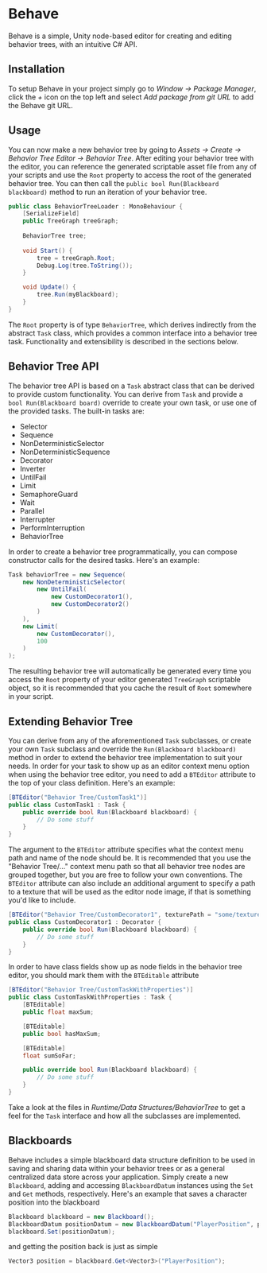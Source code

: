# Behave

Behave is a simple, Unity node-based editor for creating and editing behavior trees, with an intuitive C# API.

## Installation

To setup Behave in your project simply go to _Window -> Package Manager_, click the _+_ icon on the top left and select _Add package from git URL_ to add the Behave git URL.

## Usage

You can now make a new behavior tree by going to _Assets -> Create -> Behavior Tree Editor -> Behavior Tree_.
After editing your behavior tree with the editor, you can reference the generated scriptable asset file from any of your scripts and use the `Root` property to access the root of the generated behavior tree. You can then call the `public bool Run(Blackboard blackboard)` method to run an iteration of your behavior tree.
```csharp
public class BehaviorTreeLoader : MonoBehaviour {
    [SerializeField]
    public TreeGraph treeGraph;
    
    BehaviorTree tree;
    
    void Start() {
        tree = treeGraph.Root;
        Debug.Log(tree.ToString());
    }

    void Update() {
    	tree.Run(myBlackboard);
    }
}
```
The `Root` property is of type `BehaviorTree`, which derives indirectly from the abstract `Task` class, which provides a common interface into a behavior tree task. Functionality and extensibility is described in the sections below.

## Behavior Tree API

The behavior tree API is based on a `Task` abstract class that can be derived to provide custom functionality. You can derive from `Task` and provide a `bool Run(Blackboard board)` override to create your own task, or use one of the provided tasks. The built-in tasks are:

* Selector
* Sequence
* NonDeterministicSelector
* NonDeterministicSequence
* Decorator
* Inverter
* UntilFail
* Limit
* SemaphoreGuard
* Wait
* Parallel
* Interrupter
* PerformInterruption
* BehaviorTree

In order to create a behavior tree programmatically, you can compose constructor calls for the desired tasks. Here's an example:
```csharp
Task behaviorTree = new Sequence(
    new NonDeterministicSelector(
        new UntilFail(
            new CustomDecorator1(),
            new CustomDecorator2()
        )
    ),
    new Limit(
        new CustomDecorator(),
        100
    )
);
```
The resulting behavior tree will automatically be generated every time you access the `Root` property of your editor generated `TreeGraph` scriptable object, so it is recommended that you cache the result of `Root` somewhere in your script.

## Extending Behavior Tree

You can derive from any of the aforementioned `Task` subclasses, or create your own `Task` subclass and override the `Run(Blackboard blackboard)` method in order to extend the behavior tree implementation to suit your needs. In order for your task to show up as an editor context menu option when using the behavior tree editor, you need to add a `BTEditor` attribute to the top of your class definition. Here's an example:
```csharp
[BTEditor("Behavior Tree/CustomTask1")]
public class CustomTask1 : Task {
    public override bool Run(Blackboard blackboard) {
    	// Do some stuff
    }
}
```
The argument to the `BTEditor` attribute specifies what the context menu path and name of the node should be. It is recommended that you use the "Behavior Tree/..." context menu path so that all behavior tree nodes are grouped together, but you are free to follow your own conventions.
The `BTEditor` attribute can also include an additional argument to specify a path to a texture that will be used as the editor node image, if that is something you'd like to include.
```csharp
[BTEditor("Behavior Tree/CustomDecorator1", texturePath = "some/texture/path/here")]
public class CustomDecorator1 : Decorator {
    public override bool Run(Blackboard blackboard) {
    	// Do some stuff
    }
}
```
In order to have class fields show up as node fields in the behavior tree editor, you should mark them with the `BTEditable` attribute
```csharp
[BTEditor("Behavior Tree/CustomTaskWithProperties")]
public class CustomTaskWithProperties : Task {
    [BTEditable]
    public float maxSum;

    [BTEditable]
    public bool hasMaxSum;

    [BTEditable]
    float sumSoFar;

    public override bool Run(Blackboard blackboard) {
    	// Do some stuff
    }
}
```

Take a look at the files in _Runtime/Data Structures/BehaviorTree_ to get a feel for the `Task` interface and how all the subclasses are implemented.

## Blackboards

Behave includes a simple blackboard data structure definition to be used in saving and sharing data within your behavior trees or as a general centralized data store across your application. Simply create a new `Blackboard`, adding and accessing `BlackboardDatum` instances using the `Set` and `Get` methods, respectively. Here's an example that saves a character position into the blackboard
```csharp
Blackboard blackboard = new Blackboard();
BlackboardDatum positionDatum = new BlackboardDatum("PlayerPosition", playerGO.transform.position);
blackboard.Set(positionDatum);
```
and getting the position back is just as simple
```csharp
Vector3 position = blackboard.Get<Vector3>("PlayerPosition");
```
